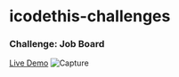 # icodethis-challenges

### Challenge: Job Board
[Live Demo](https://icodethis.com/submissions/67060)
![Capture](https://github.com/JQ-pan/icodethis-challenges/assets/96612021/fcc20d84-a074-4ca6-b564-73b6f98272f7)
